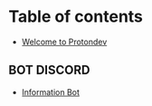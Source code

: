 # Table of contents

* [Welcome to Protondev](README.md)

## BOT DISCORD

* [Information Bot](bot-discord/information-bot.md)

